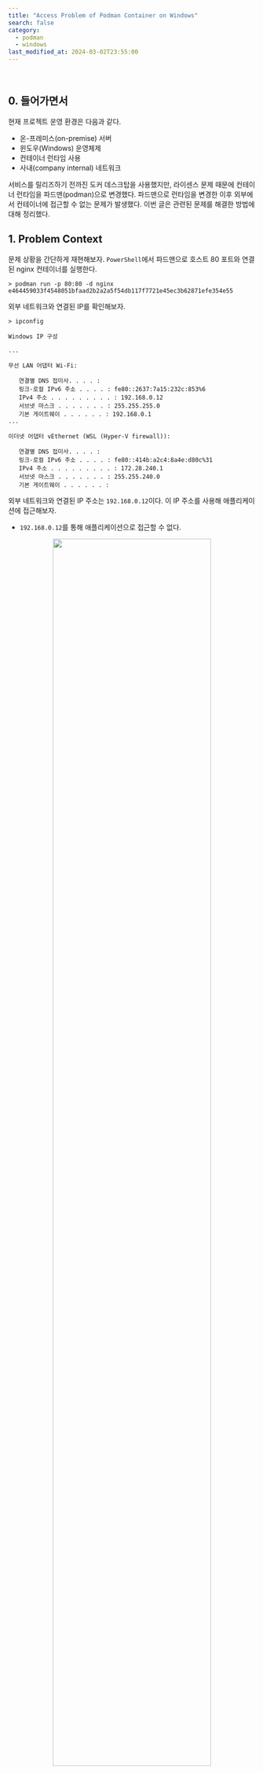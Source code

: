 ```yaml
---
title: "Access Problem of Podman Container on Windows"
search: false
category:
  - podman
  - windows
last_modified_at: 2024-03-02T23:55:00
---
```


<br/>

## 0. 들어가면서

현재 프로젝트 운영 환경은 다음과 같다.

- 온-프레미스(on-premise) 서버
- 윈도우(Windows) 운영체제
- 컨테이너 런타임 사용
- 사내(company internal) 네트워크

서비스를 릴리즈하기 전까진 도커 데스크탑을 사용했지만, 라이센스 문제 때문에 컨테이너 런타임을 파드맨(podman)으로 변경했다. 파드맨으로 런타임을 변경한 이후 외부에서 컨테이너에 접근할 수 없는 문제가 발생했다. 이번 글은 관련된 문제를 해결한 방법에 대해 정리했다.

## 1. Problem Context

문제 상황을 간단하게 재현해보자. `PowerShell`에서 파드맨으로 호스트 80 포트와 연결된 nginx 컨테이너를 실행한다.

```
> podman run -p 80:80 -d nginx
e464459033f4548051bfaad2b2a2a5f54db117f7721e45ec3b62871efe354e55
```

외부 네트워크와 연결된 IP를 확인해보자. 

```
> ipconfig

Windows IP 구성

... 

무선 LAN 어댑터 Wi-Fi:

   연결별 DNS 접미사. . . . :
   링크-로컬 IPv6 주소 . . . . : fe80::2637:7a15:232c:853%6
   IPv4 주소 . . . . . . . . . : 192.168.0.12
   서브넷 마스크 . . . . . . . : 255.255.255.0
   기본 게이트웨이 . . . . . . : 192.168.0.1
...

이더넷 어댑터 vEthernet (WSL (Hyper-V firewall)):

   연결별 DNS 접미사. . . . :
   링크-로컬 IPv6 주소 . . . . : fe80::414b:a2c4:8a4e:d80c%31
   IPv4 주소 . . . . . . . . . : 172.28.240.1
   서브넷 마스크 . . . . . . . : 255.255.240.0
   기본 게이트웨이 . . . . . . :
```

외부 네트워크와 연결된 IP 주소는 `192.168.0.12`이다. 이 IP 주소를 사용해 애플리케이션에 접근해보자. 

- `192.168.0.12`를 통해 애플리케이션으로 접근할 수 없다. 

<p align="center">
  <img src="/images/posts/2024/access-problem-of-pod-container-on-windows-01.png" width="80%" class="image__border">
</p>

- `localhost`나 `127.0.0.1` 호스트를 사용하면 애플리케이션에 접근할 수 있다.

<p align="center">
  <img src="/images/posts/2024/access-problem-of-pod-container-on-windows-02.png" width="80%" class="image__border">
</p>

## 2. Problem Cause

윈도우 운영체제에서 컨테이너 런타임은 WSL(Windows Subsystem for Linux) 환경에서 동작한다. WSL 명령어를 사용해 WSL 시스템의 IP 주소를 확인해보자. 

- WSL 시스템은 `172.28.241.140` IP 주소를 갖는다.
- `172.28.241.140` 주소를 사용하면 애플리케이션에 접근할 수 있다.

```
> wsl -d podman-machine-default ifconfig
eth0: flags=4163<UP,BROADCAST,RUNNING,MULTICAST>  mtu 1500
        inet 172.28.241.140  netmask 255.255.240.0  broadcast 172.28.255.255
        inet6 fe80::215:5dff:fe39:6fb2  prefixlen 64  scopeid 0x20<link>
        ether 00:15:5d:39:6f:b2  txqueuelen 1000  (Ethernet)
        RX packets 94646  bytes 138596998 (132.1 MiB)
        RX errors 0  dropped 0  overruns 0  frame 0
        TX packets 11840  bytes 947475 (925.2 KiB)
        TX errors 0  dropped 0 overruns 0  carrier 0  collisions 0

lo: flags=73<UP,LOOPBACK,RUNNING>  mtu 65536
        inet 127.0.0.1  netmask 255.0.0.0
        inet6 ::1  prefixlen 128  scopeid 0x10<host>
        loop  txqueuelen 1000  (Local Loopback)
        RX packets 3678  bytes 1071469 (1.0 MiB)
        RX errors 0  dropped 0  overruns 0  frame 0
        TX packets 3678  bytes 1071469 (1.0 MiB)
        TX errors 0  dropped 0 overruns 0  carrier 0  collisions 0

podman0: flags=4163<UP,BROADCAST,RUNNING,MULTICAST>  mtu 1500
        inet 10.88.0.1  netmask 255.255.0.0  broadcast 10.88.255.255
        inet6 fe80::ce0:89ff:fe4b:7a5c  prefixlen 64  scopeid 0x20<link>
        ether 0e:e0:89:4b:7a:5c  txqueuelen 1000  (Ethernet)
        RX packets 89  bytes 9379 (9.1 KiB)
        RX errors 0  dropped 0  overruns 0  frame 0
        TX packets 103  bytes 10414 (10.1 KiB)
        TX errors 0  dropped 0 overruns 0  carrier 0  collisions 0

veth0: flags=4163<UP,BROADCAST,RUNNING,MULTICAST>  mtu 1500
        inet6 fe80::d49d:ceff:fef2:3e0e  prefixlen 64  scopeid 0x20<link>
        ether d6:9d:ce:f2:3e:0e  txqueuelen 1000  (Ethernet)
        RX packets 90  bytes 10667 (10.4 KiB)
        RX errors 0  dropped 0  overruns 0  frame 0
        TX packets 118  bytes 11560 (11.2 KiB)
        TX errors 0  dropped 0 overruns 0  carrier 0  collisions 0
```

윈도우 서버 네트워크 어댑터들 중 `이더넷 어댑터 vEthernet (WSL (Hyper-V firewall))`가 WSL 시스템이 속한 네트워크로 접근하는 게이트웨이(gateway) 주소로 보여진다. 파드맨은 호스트 서버의 서브 네트워크를 통해 들어온 트래픽을 WSL 시스템 내부로 직접 연결하지 못한다. 이해하기 쉽게 그림으로 설명하면 다음과 같다.

1. 파드맨으로 실행한 컨테이너는 WSL 시스템에서 동작 중이다. 
  - WSL 시스템은 `172.28.241.140` IP 주소를 갖는다. 
2. 외부 네트워크와 연결된 `192.168.0.12` IP 주소, 80 포트로 요청 트래픽이 들어온다.
3. 요청 트래픽은 `172.28.241.140` 시스템으로 자동으로 전달되지 못하고 누락된다.

<p align="center">
  <img src="/images/posts/2024/access-problem-of-pod-container-on-windows-03.png" width="80%" class="image__border">
</p>

## 3. Solve the Problem

도커도 파드맨과 마찬가지로 WSL 환경에서 동작한다. 하지만 도커는 윈도우 운영체제에서 실행될 때 함께 동작하는 부가적인 컴포넌트들 덕분인지 파드맨과 다르게 자동으로 트래픽이 연결된다. 도커와 다르게 파드맨을 사용할 때 트래픽 연결이 자동으로 되지 않는 이유는 확인이 필요하다. 

### 3.1. Podman Github Issue

해결 방법은 파드맨 이슈들을 읽어보니 찾을 수 있었다. 힌트가 된 글들은 다음과 같다.

- WSL 트래픽은 윈도우 애플리케이션과 별도의 네트워크 인터페이스에 분리되어 있다.
- 트래픽이 전달되는 로컬 호스트(localhost)를 통해 접근할 수 있다.
- 트래픽을 해당 WSL 리눅스 배포판 머신에 할당된 IP 주소로 포워딩(forwarding)해야 한다.
  - 이 주소는 임시적이고 변경될 수 있다.

<p align="center">
  <img src="/images/posts/2024/access-problem-of-pod-container-on-windows-04.png" width="80%" class="image__border">
</p>

### 3.2. Windows Port Forwarding

글에 첨부된 마이크로소프트 공식 문서 링크에서 WSL2 시스템의 애플리케이션과 포트 포워딩하는 방법에 대해 확인할 수 있다.

```
> netsh interface portproxy add v4tov4 listenport=<yourPortToForward> listenaddress=0.0.0.0 connectport=<yourPortToConnectToInWSL> connectaddress=(wsl hostname -I)
```

`wsl hostname -I` 위치에 `wsl -d podman-machine-default ifconfig` 명령어를 통해 확인한 IP 주소를 추가한다. 필자의 경우 다음과 같다. 해당 명령어는 PowerShell 관리자 모드에서만 수행할 수 있다. 

```
> netsh interface portproxy add v4tov4 listenport=80 listenaddress=0.0.0.0 connectport=80 connectaddress=172.28.241.140
```

포트 포워딩 규칙이 정상적으로 등록되었는지 다음 명령어를 통해 확인할 수 있다.

```
> netsh interface portproxy show all

ipv4 수신 대기:             ipv4에 연결:

주소            포트        주소            포트
--------------- ----------  --------------- ----------
0.0.0.0         80          172.28.241.140  80
```

### 3.3. Result

외부 네트워크와 연결된 `192.168.0.12` IP 주소를 통해 애플리케이션에 접근할 수 있다.

<p align="center">
  <img src="/images/posts/2024/access-problem-of-pod-container-on-windows-05.png" width="80%" class="image__border">
</p>

## CLOSING

이 문제는 파드맨을 윈도우 운영체제에서 사용할 때 발생하는 것으로 보인다. 실제로 맥북(macbook)에서 테스트해보니 별다른 문제가 발생하지 않았다. 위 작업은 윈도우 서버 호스트로 들어온 트래픽을 WSL 시스템으로 연결하는 것이기 때문에 방화벽 작업은 별도로 진행해야 실제 외부에서 접근할 수 있다.

#### RECOMMEND NEXT POSTS

- <https://github.com/containers/podman/issues/12292>
- <https://github.com/containers/podman/issues/17030>
- <https://learn.microsoft.com/en-us/windows/wsl/networking>
- <https://blog.naver.com/sipzirala/220446175236>
- <https://www.tuwlab.com/ece/29011>

#### REFERENCE

- <https://learn.microsoft.com/en-us/windows/wsl/networking>
